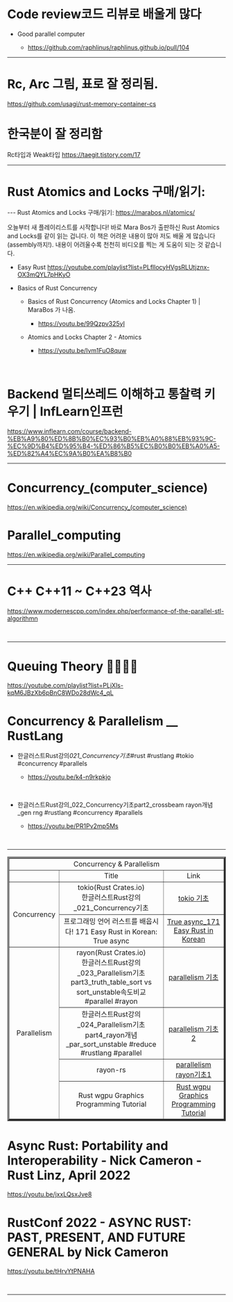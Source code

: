 # Code review코드 리뷰로 배울게 많다

- Good parallel computer

  - https://github.com/raphlinus/raphlinus.github.io/pull/104

<hr>

# Rc, Arc 그림, 표로 잘 정리됨.

https://github.com/usagi/rust-memory-container-cs

# 한국분이 잘 정리함

Rc타입과 Weak타입 https://taegit.tistory.com/17

<hr>

#  Rust Atomics and Locks 구매/읽기:

--- Rust Atomics and Locks 구매/읽기:
https://marabos.nl/atomics/

오늘부터 새 플레이리스트를 시작합니다! 바로 Mara Bos가 출판하신 Rust Atomics and Locks를 같이 읽는 겁니다. 이 책은 어려운 내용이 많아 저도 배울 게 많습니다 (assembly까지!). 내용이 어려울수록 천천히 비디오를 찍는 게 도움이 되는 것 같습니다.

  - Easy Rust https://youtube.com/playlist?list=PLfllocyHVgsRLUtjznx-OX3mQYL7pHKyO

- Basics of Rust Concurrency

    - Basics of Rust Concurrency (Atomics and Locks Chapter 1) | MaraBos 가 나옴.

      - https://youtu.be/99Qzpv325yI

    - Atomics and Locks Chapter 2 - Atomics
      -  https://youtu.be/Ivm1FuO8quw

<br>

# Backend 멀티쓰레드 이해하고 통찰력 키우기 | InfLearn인프런

https://www.inflearn.com/course/backend-%EB%A9%80%ED%8B%B0%EC%93%B0%EB%A0%88%EB%93%9C-%EC%9D%B4%ED%95%B4-%ED%86%B5%EC%B0%B0%EB%A0%A5-%ED%82%A4%EC%9A%B0%EA%B8%B0 

<hr>


# Concurrency_(computer_science)

https://en.wikipedia.org/wiki/Concurrency_(computer_science)

# Parallel_computing

https://en.wikipedia.org/wiki/Parallel_computing

<hr>

# C++ C++11 ~ C++23 역사

https://www.modernescpp.com/index.php/performance-of-the-parallel-stl-algorithmn

<br>

<hr>

# Queuing Theory 🚶🏿🚶🚶

https://youtube.com/playlist?list=PLjXls-kqM6JBzXb6pBnC8WDo28dWc4_qL

# Concurrency & Parallelism \_\_ RustLang

- 한글러스트Rust강의*021_Concurrency기초*#rust #rustlang #tokio #concurrency #parallels

  - https://youtu.be/k4-n9rkpkjo

<br>

- 한글러스트Rust강의\_022_Concurrency기초part2_crossbeam rayon개념\_gen rng #rustlang #concurrency #parallels

  - https://youtu.be/PR1Pv2mp5Ms

<br>

<hr>

<table border="4">
    <tr>
    <td colspan="3" align="center">Concurrency & Parallelism</td>
    </tr>
    <tr align="center">
        <td> </td>
        <td>Title</td>
        <td>Link</td>
    </tr>
    <tr align="center">
        <td rowspan="2">Concurrency</td></a>
        <td>tokio(Rust Crates.io)<br>한글러스트Rust강의_021_Concurrency기초</td>
        <td><a href="https://youtu.be/k4-n9rkpkjo">tokio 기초</a></td>
    </tr>
    <tr align="center">
        <td>프로그래밍 언어 러스트를 배웁시다! 171 Easy Rust in Korean: True async</td>
        <td><a href="https://youtu.be/tDVCPc-EGZQ">True async_171 Easy Rust in Korean</a></td>
    </tr>
    <tr align="center">
        <td rowspan="4">Parallelism</td></a>
        <td>rayon(Rust Crates.io)<br>한글러스트Rust강의_023_Parallelism기초part3_truth_table_sort vs sort_unstable속도비교 #parallel #rayon</td>
        <td><a href="https://youtu.be/9qyj6b5i274">parallelism 기초</a></td>
    </tr>
    <tr align="center">
        <td>한글러스트Rust강의_024_Parallelism기초part4_rayon개념_par_sort_unstable #reduce #rustlang #parallel</td>
        <td><a href="https://youtu.be/x1RLowpOWUE">parallelism 기초2</a></td>
    </tr>
    <tr align="center">
        <td>rayon-rs</td>
        <td><a href="https://github.com/rayon-rs/rayon">parallelism<br>rayon기초1</a></td>
    </tr>
    <tr align="center">
        <td>Rust wgpu Graphics Programming Tutorial</td>
        <td><a href="https://youtube.com/playlist?list=PL_UrKDEhALdJS0VrLPn7dqC5A4W1vCAUT">Rust wgpu Graphics Programming Tutorial</a></td>
    </tr>
</table>

# Async Rust: Portability and Interoperability - Nick Cameron - Rust Linz, April 2022

https://youtu.be/jxxLQsxJve8

# RustConf 2022 - ASYNC RUST: PAST, PRESENT, AND FUTURE GENERAL by Nick Cameron

https://youtu.be/tHrvYtPNAHA


<br>

<hr>

